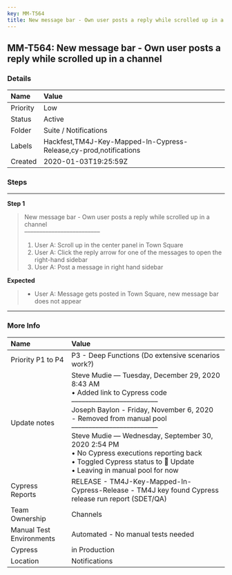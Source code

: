 ```yaml
---
key: MM-T564
title: New message bar - Own user posts a reply while scrolled up in a channel
---
```


## MM-T564: New message bar - Own user posts a reply while scrolled up in a channel

### Details

| Name     | Value                                                             |
| :------- | :---------------------------------------------------------------- |
| Priority | Low                                                               |
| Status   | Active                                                            |
| Folder   | Suite / Notifications                                             |
| Labels   | Hackfest,TM4J-Key-Mapped-In-Cypress-Release,cy-prod,notifications |
| Created  | 2020-01-03T19:25:59Z                                              |

### Steps

<hr/>

**Step 1**

> <article>New message bar - Own user posts a reply while scrolled up in a channel<br>–––––––––––––––––––––––––<ol><li>User A: Scroll up in the center panel in Town Square</li><li>User A: Click the reply arrow for one of the messages to open the right-hand sidebar</li><li>User A: Post a message in right hand sidebar</li></ol></article>

**Expected**

> <article><ul><li>User A: Message gets posted in Town Square, new message bar does not appear</li></ul></article>

<hr/>

### More Info

| Name                     | Value                                                                                                                                                                                                                                                                                                                                                                                             |
| :----------------------- | :------------------------------------------------------------------------------------------------------------------------------------------------------------------------------------------------------------------------------------------------------------------------------------------------------------------------------------------------------------------------------------------------ |
| Priority P1 to P4        | P3 - Deep Functions (Do extensive scenarios work?)                                                                                                                                                                                                                                                                                                                                                |
| Update notes             | Steve Mudie — Tuesday, December 29, 2020 8:43 AM<br>• Added link to Cypress code<br>–––––––––––––––––––––––––<br>Joseph Baylon - Friday, November 6, 2020<br>- Removed from manual pool<br>–––––––––––––––––––––––––<br>Steve Mudie — Wednesday, September 30, 2020 2:54 PM<br>• No Cypress executions reporting back<br>• Toggled Cypress status to 🔧 Update<br>• Leaving in manual pool for now |
| Cypress Reports          | RELEASE - TM4J-Key-Mapped-In-Cypress-Release - TM4J key found Cypress release run report (SDET/QA)                                                                                                                                                                                                                                                                                                |
| Team Ownership           | Channels                                                                                                                                                                                                                                                                                                                                                                                          |
| Manual Test Environments | Automated - No manual tests needed                                                                                                                                                                                                                                                                                                                                                                |
| Cypress                  | in Production                                                                                                                                                                                                                                                                                                                                                                                     |
| Location                 | Notifications                                                                                                                                                                                                                                                                                                                                                                                     |
